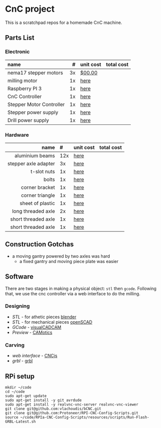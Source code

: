 # CnC project
This is a scratchpad repos for a homemade CnC machine.

## Parts List

### Electronic
|  name                    | #  |  unit cost  | total cost |
|:-------------------------|---:|-------------|------------|
| nema17 stepper motors    | 3x | [$00.00](https://www.adafruit.com/product/324) ||
| milling motor            | 1x | [here]() ||
| Raspberry PI 3           | 1x | [here](https://www.amazon.ca/gp/product/B01CD5VC92/ref=oh_aui_detailpage_o01_s00?ie=UTF8&psc=1) ||
| CnC Controller           | 1x | [here](https://www.buyapi.ca/product/raspberry-pi-cnc-board/) ||
| Stepper Motor Controller | 1x | [here](https://www.pololu.com/product/2133) ||
| Stepper power supply     | 1x | [here](https://www.amazon.ca/gp/product/B00FEYHNIE/ref=oh_aui_detailpage_o00_s00?ie=UTF8&psc=1) ||
| Drill power supply       | 1x | [here](https://www.amazon.ca/gp/product/B0716XVR7P/ref=oh_aui_detailpage_o00_s00?ie=UTF8&psc=1) ||

### Hardware
| name                 |  #  | unit cost | total cost |
|---------------------:|:----|-----------|------------|
| aluminium beams      | 12x | [here](https://www.adafruit.com/product/1221) | |
| stepper axle adapter | 3x  | [here](https://www.adafruit.com/product/1176) ||
| t-slot nuts          | 1x  | [here]() ||
| bolts                | 1x  | [here]() ||
| corner bracket       | 1x  | [here]() ||
| corner triangle      | 1x  | [here]() ||
| sheet of plastic     | 1x  | [here]() ||
| long threaded axle   | 2x  | [here]() ||
| short threaded axle  | 1x  | [here]() ||
| short threaded axle  | 1x  | [here]() ||


## Construction Gotchas
- a moving gantry powered by two axles was hard
    - a fixed gantry and moving piece plate was easier


## Software
There are two stages in making a physical object: `stl` then `gcode`.
Following that, we use the cnc controller via a web interface to do the milling.
### Designing
- *STL* - for athetic pieces [blender](https://www.blender.org)
- *STL* - for mechanical pieces [openSCAD](www.openscad.org)
- *GCode* - [visualCADCAM]()
- *Preview* - [CAMotics]()
### Carving
- *web interface* - [CNCjs]()
- *grbl* - [grbl]()


## RPi setup
```
mkdir ~/code
cd ~/code
sudo apt-get update
sudo apt-get install -y git avrdude
sudo apt-get install -y realvnc-vnc-server realvnc-vnc-viewer
git clone git@github.com:vlachoudis/bCNC.git
git clone git@github.com:Protoneer/RPI-CNC-Config-Scripts.git
source ~/code/RPIa-CNC-Config-Scripts/resources/scripts/Run-Flash-GRBL-Latest.sh
```
